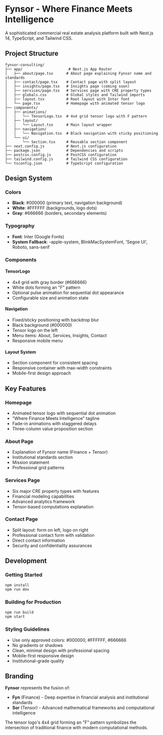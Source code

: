 # Fynsor - Where Finance Meets Intelligence

A sophisticated commercial real estate analysis platform built with Next.js 14, TypeScript, and Tailwind CSS.

## Project Structure

```
fynsor-consulting/
├── app/                     # Next.js App Router
│   ├── about/page.tsx      # About page explaining Fynsor name and standards
│   ├── contact/page.tsx    # Contact page with split layout
│   ├── insights/page.tsx   # Insights page (coming soon)
│   ├── services/page.tsx   # Services page with CRE property types
│   ├── globals.css         # Global styles and Tailwind imports
│   ├── layout.tsx          # Root layout with Inter font
│   └── page.tsx            # Homepage with animated tensor logo
├── components/
│   ├── animations/
│   │   └── TensorLogo.tsx  # 4x4 grid tensor logo with F pattern
│   ├── layout/
│   │   └── Layout.tsx      # Main layout wrapper
│   ├── navigation/
│   │   └── Navigation.tsx  # Black navigation with sticky positioning
│   └── ui/
│       └── Section.tsx     # Reusable section component
├── next.config.js          # Next.js configuration
├── package.json            # Dependencies and scripts
├── postcss.config.js       # PostCSS configuration
├── tailwind.config.js      # Tailwind CSS configuration
└── tsconfig.json           # TypeScript configuration
```

## Design System

### Colors
- **Black**: #000000 (primary text, navigation background)
- **White**: #FFFFFF (backgrounds, logo dots)
- **Gray**: #666666 (borders, secondary elements)

### Typography
- **Font**: Inter (Google Fonts)
- **System Fallback**: -apple-system, BlinkMacSystemFont, 'Segoe UI', Roboto, sans-serif

### Components

#### TensorLogo
- 4x4 grid with gray border (#666666)
- White dots forming an "F" pattern
- Optional pulse animation for sequential dot appearance
- Configurable size and animation state

#### Navigation
- Fixed/sticky positioning with backdrop blur
- Black background (#000000)
- Tensor logo on the left
- Menu items: About, Services, Insights, Contact
- Responsive mobile menu

#### Layout System
- Section component for consistent spacing
- Responsive container with max-width constraints
- Mobile-first design approach

## Key Features

### Homepage
- Animated tensor logo with sequential dot animation
- "Where Finance Meets Intelligence" tagline
- Fade-in animations with staggered delays
- Three-column value proposition section

### About Page
- Explanation of Fynsor name (Finance + Tensor)
- Institutional standards section
- Mission statement
- Professional grid patterns

### Services Page
- Six major CRE property types with features
- Financial modeling capabilities
- Advanced analytics framework
- Tensor-based computations explanation

### Contact Page
- Split layout: form on left, logo on right
- Professional contact form with validation
- Direct contact information
- Security and confidentiality assurances

## Development

### Getting Started
```bash
npm install
npm run dev
```

### Building for Production
```bash
npm run build
npm start
```

### Styling Guidelines
- Use only approved colors: #000000, #FFFFFF, #666666
- No gradients or shadows
- Clean, minimal design with professional spacing
- Mobile-first responsive design
- Institutional-grade quality

## Branding

**Fynsor** represents the fusion of:
- **Fyn** (Finance) - Deep expertise in financial analysis and institutional standards
- **Sor** (Tensor) - Advanced mathematical frameworks and computational intelligence

The tensor logo's 4x4 grid forming an "F" pattern symbolizes the intersection of traditional finance with modern computational methods.